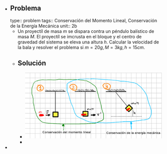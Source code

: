 - ## Problema
  type:: problem
  tags:: Conservación del Momento Lineal, Conservación de la Energía Mecánica 
  unit:: 2b
	- Un proyectíl de masa $m$ se dispara contra un péndulo balístico de masa $M$. El proyectíl se imcrusta en el bloque y el centro de gravedad del sistema se eleva una altura $h$. Calcular la velocidad de la bala y resolver el problema si $m=20g, M=3kg, h=15cm$.
	- ## Solución
		- ![image.png](../assets/image_1676326961072_0.png)
		-
-